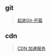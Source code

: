 ## git

> [起底Git-开篇](https://yanhaijing.com/git/2017/01/19/deep-git-0/)

## cdn

> [CDN 加速服务](https://www.bootcdn.cn/)
